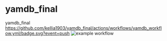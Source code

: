 # yamdb_final
yamdb_final
https://github.com/kellia1903/yamdb_final/actions/workflows/yamdb_workflow.yml/badge.svg?event=push
![example workflow](https://github.com/kellia1903/yamdb_final/actions/workflows/yamdb_workflow.yml/badge.svg)